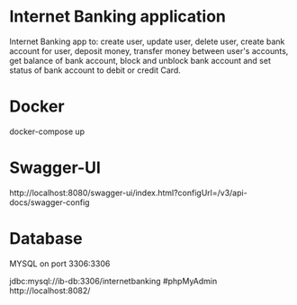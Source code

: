 # Internet Banking application
Internet Banking app to: create user, update user, delete user, create bank account for user, deposit money, transfer money between user's accounts, get balance of bank account, block and unblock bank account and set status of bank account to debit or credit Card.
# Docker
docker-compose up
# Swagger-UI
http://localhost:8080/swagger-ui/index.html?configUrl=/v3/api-docs/swagger-config
# Database
MYSQL on port 3306:3306

jdbc:mysql://ib-db:3306/internetbanking
#phpMyAdmin
http://localhost:8082/